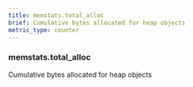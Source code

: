 ```yaml
---
title: memstats.total_alloc
brief: Cumulative bytes allocated for heap objects
metric_type: counter
---
```

### memstats.total_alloc

Cumulative bytes allocated for heap objects